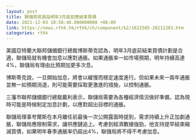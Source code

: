 ```yaml
---
layout: post
title: 聯儲局官員指明年3月底前應結束買債
date: 2021-12-03 10:58:48.000000000 +08:00
link: https://news.rthk.hk/rthk/ch/component/k2/1622585-20211203.htm
categories: rthk
---
```


美國亞特蘭大聯邦儲備銀行總裁博斯蒂克認為，明年3月底前結束買債計劃是合適，聯儲局就有機會加息以應對通脹。如果通脹率一如市場預期，明年持續高達4%，聯儲局有理由比預期加更多次息。

博斯蒂克說，一旦開始加息，將會以緩慢而穩定速度進行。但如果未來一兩年通脹並無一如預期消退，則可能需要採取更激進的措施，以控制通脹。

三藩市聯邦儲備銀行總裁戴利表示，聯儲局需要為各種經濟情況做好準備，認為現時可能是時候制定加息計劃，以應對超出目標的通脹。

聯儲局理事夸爾斯在本月離任前最後一次公開露面時提到，需求持續上升正加劇通脹，聯儲局應限制需求，讓供應鏈追上。考慮到經濟數據強勁，他支持提早結束縮減買債，如果明年春季通脹率仍超出4%，聯儲局將不得不考慮加息。
